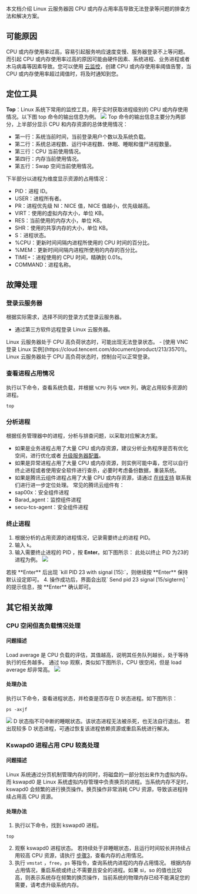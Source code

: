 本文档介绍 Linux 云服务器因 CPU 或内存占用率高导致无法登录等问题的排查方法和解决方案。

## 可能原因

CPU 或内存使用率过高，容易引起服务响应速度变慢、服务器登录不上等问题。而引起 CPU 或内存使用率过高的原因可能由硬件因素、系统进程、业务进程或者木马病毒等因素导致。您可以使用 [云监控](https://cloud.tencent.com/document/product/248/13466)，创建 CPU 或内存使用率阈值告警，当 CPU 或内存使用率超过阈值时，将及时通知到您。

## 定位工具

**Top**：Linux 系统下常用的监控工具，用于实时获取进程级别的 CPU 或内存使用情况。以下图 top 命令的输出信息为例。
![](https://mc.qcloudimg.com/static/img/8aab6354efba19443ffe88f3ace00794/image.png)
Top 命令的输出信息主要分为两部分，上半部分显示 CPU 和内存资源的总体使用情况：
- 第一行：系统当前时间，当前登录用户个数以及系统负载。
- 第二行：系统总进程数、运行中进程数、休眠、睡眠和僵尸进程数量。
- 第三行：CPU 当前使用情况。
- 第四行：内存当前使用情况。
- 第五行：Swap 空间当前使用情况。

下半部分以进程为维度显示资源的占用情况：
- PID：进程 ID。
- USER：进程所有者。
- PR：进程优先级 NI：NICE 值，NICE 值越小，优先级越高。
- VIRT：使用的虚拟内存大小，单位 KB。
- RES：当前使用的内存大小，单位 KB。
- SHR：使用的共享内存的大小，单位 KB。
- S：进程状态。
- %CPU：更新时间间隔内进程所使用的 CPU 时间的百分比。
- %MEM：更新时间间隔内进程所使用的内存的百分比。
- TIME+：进程使用的 CPU 时间，精确到 0.01s。
- COMMAND：进程名称。

## 故障处理

### 登录云服务器

根据实际需求，选择不同的登录方式登录云服务器。
- 通过第三方软件远程登录 Linux 云服务器。
<dx-alert infotype="notice" title="">
 Linux 云服务器处于 CPU 高负荷状态时，可能出现无法登录状态。
</dx-alert>
- [使用 VNC 登录 Linux 实例](https://cloud.tencent.com/document/product/213/35701)。
<dx-alert infotype="notice" title="">
 Linux 云服务器处于 CPU 高负荷状态时，控制台可以正常登录。
</dx-alert>



### 查看进程占用情况

执行以下命令，查看系统负载，并根据 `%CPU` 列与 `%MEM` 列，确定占用较多资源的进程。
```shellsession
top
```

### 分析进程
根据任务管理器中的进程，分析与排查问题，以采取对应解决方案。
- 如果是业务进程占用了大量 CPU 或内存资源，建议分析业务程序是否有优化空间，进行优化或者 [升级服务器配置](https://cloud.tencent.com/document/product/213/2178)。
- 如果是异常进程占用了大量 CPU 或内存资源，则实例可能中毒，您可以自行终止进程或者使用安全软件进行查杀，必要时考虑备份数据，重装系统。
- 如果是腾讯云组件进程占用了大量 CPU 或内存资源，请通过 [在线支持](https://cloud.tencent.com/online-service?from=doc_213) 联系我们进行进一步定位处理。
常见的腾讯云组件有：
 - sap00x：安全组件进程
 - Barad_agent：监控组件进程
 - secu-tcs-agent：安全组件进程


### 终止进程

1. 根据分析的占用资源的进程情况，记录需要终止的进程 PID。
2. 输入 `k`。
3. 输入需要终止进程的 PID ，按 **Enter**。如下图所示：
此处以终止 PID 为23的进程为例。
![](https://main.qcloudimg.com/raw/38a98b3fc36b09c4e3f99765d3cf5691.png)
<dx-alert infotype="notice" title="">
若按 **Enter** 后出现 `kill PID 23 with signal [15]:`，则继续按 **Enter** 保持默认设定即可。
</dx-alert>
4. 操作成功后，界面会出现` Send pid 23 signal [15/sigterm] ` 的提示信息，按 **Enter** 确认即可。

## 其它相关故障
### CPU 空闲但高负载情况处理

#### 问题描述

Load average 是 CPU 负载的评估，其值越高，说明其任务队列越长，处于等待执行的任务越多。
通过 top 观察，类似如下图所示，CPU 很空闲，但是 load average 却非常高。
![](//mc.qcloudimg.com/static/img/4ddf663a68ee602d8cf8075d88edccf6/image.png)
 
#### 处理办法
 
执行以下命令，查看进程状态，并检查是否存在 D 状态进程。如下图所示：
```
ps -axjf
```
![](//mc.qcloudimg.com/static/img/32420d3fe022b57d85120c941705dbf6/image.png)
<dx-alert infotype="explain" title="">
D 状态指不可中断的睡眠状态。该状态进程无法被杀死，也无法自行退出。
</dx-alert>
若出现较多 D 状态进程，可通过恢复该进程依赖资源或重启系统进行解决。

### Kswapd0 进程占用 CPU 较高处理

#### 问题描述

Linux 系统通过分页机制管理内存的同时，将磁盘的一部分划出来作为虚拟内存。而 kswapd0 是 Linux 系统虚拟内存管理中负责换页的进程。当系统内存不足时，kswapd0 会频繁的进行换页操作。换页操作非常消耗 CPU 资源，导致该进程持续占用高 CPU 资源。
 
#### 处理办法

1. 执行以下命令，找到 kswapd0 进程。
```shellsession
top
```
2. 观察 kswapd0 进程状态。
若持续处于非睡眠状态，且运行时间较长并持续占用较高 CPU 资源，请执行 [步骤3](#kswapd0_step3)，查看内存的占用情况。
3. [](id:kswapd0_step3)执行 `vmstat` ，`free`，`ps` 等指令，查询系统内进程的内存占用情况。
根据内存占用情况，重启系统或终止不需要且安全的进程。如果 si，so 的值也比较高，则表示系统存在频繁的换页操作，当前系统的物理内存已经不能满足您的需要，请考虑升级系统内存。


